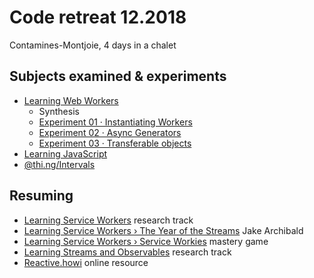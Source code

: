 # Code retreat 12.2018

Contamines-Montjoie, 4 days in a chalet

## Subjects examined & experiments

* [Learning Web Workers](https://github.com/olange/learning-service-workers/)
  * Synthesis
  * [Experiment 01 · Instantiating Workers](https://olange.github.io/learning-service-workers/experiments/)
  * [Experiment 02 · Async Generators](https://olange.github.io/learning-service-workers/experiments/)
  * [Experiment 03 · Transferable objects](https://olange.github.io/learning-service-workers/experiments/)
* [Learning JavaScript](https://github.com/olange/learning-javascript/)
* [@thi.ng/Intervals](https://github.com/thi-ng/umbrella/tree/master/packages/intervals)

## Resuming

* [Learning Service Workers](https://github.com/olange/learning-service-workers/) research track
* [Learning Service Workers › The Year of the Streams](https://jakearchibald.com/2016/streams-ftw/) Jake Archibald
* [Learning Service Workers › Service Workies](https://serviceworkies.com/) mastery game
* [Learning Streams and Observables](https://github.com/olange/learning-streams/) research track
* [Reactive.howi](https://reactive.how/) online resource
